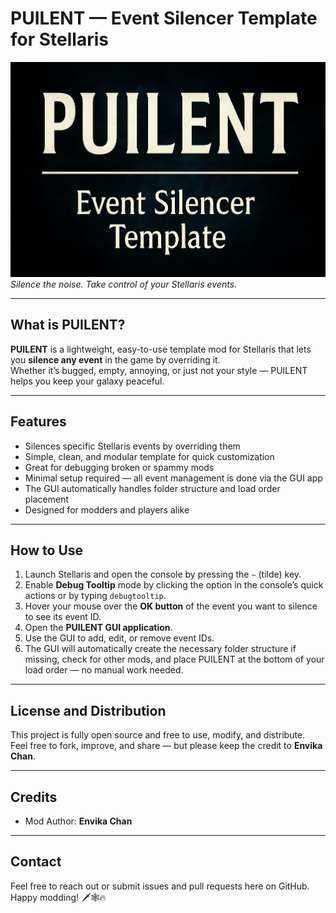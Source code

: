 # PUILENT — Event Silencer Template for Stellaris

![PUILENT Banner](PUILENT_BANNER.png)
*Silence the noise. Take control of your Stellaris events.*

---

## What is PUILENT?

**PUILENT** is a lightweight, easy-to-use template mod for Stellaris that lets you **silence any event** in the game by overriding it.  
Whether it’s bugged, empty, annoying, or just not your style — PUILENT helps you keep your galaxy peaceful.

---

## Features

- Silences specific Stellaris events by overriding them  
- Simple, clean, and modular template for quick customization  
- Great for debugging broken or spammy mods  
- Minimal setup required — all event management is done via the GUI app  
- The GUI automatically handles folder structure and load order placement  
- Designed for modders and players alike  

---

## How to Use

1. Launch Stellaris and open the console by pressing the `~` (tilde) key.  
2. Enable **Debug Tooltip** mode by clicking the option in the console’s quick actions or by typing `debugtooltip`.  
3. Hover your mouse over the **OK button** of the event you want to silence to see its event ID.  
4. Open the **PUILENT GUI application**.  
5. Use the GUI to add, edit, or remove event IDs.  
6. The GUI will automatically create the necessary folder structure if missing, check for other mods, and place PUILENT at the bottom of your load order — no manual work needed.

---

## License and Distribution

This project is fully open source and free to use, modify, and distribute.  
Feel free to fork, improve, and share — but please keep the credit to **Envika Chan**.

---

## Credits

- Mod Author: **Envika Chan**  

---

## Contact

Feel free to reach out or submit issues and pull requests here on GitHub.  
Happy modding! 🗡️🕸️🔥
